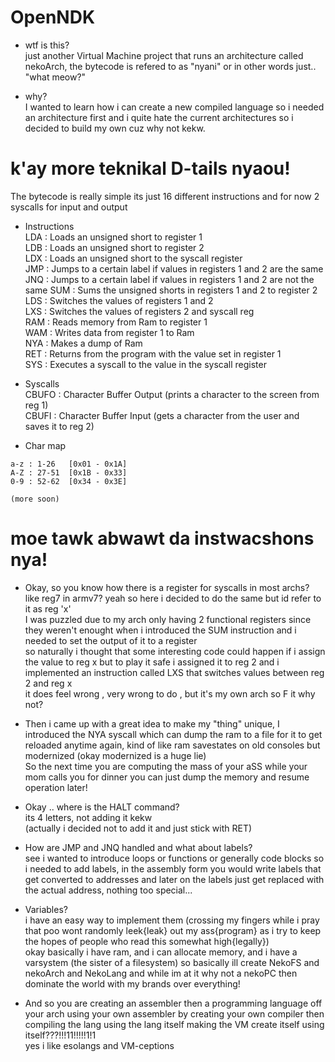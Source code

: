 # OpenNDK

* wtf is this?  
just another Virtual Machine project that runs an architecture called nekoArch, the bytecode is refered to as "nyani" or in other words just.. "what meow?"  

* why?  
I wanted to learn how i can create a new compiled language so i needed an architecture first and i quite hate the current architectures so i decided to build my own cuz why not kekw.  



# k'ay more teknikal D-tails nyaou!

The bytecode is really simple its just 16 different instructions and for now 2 syscalls for input and output  

* Instructions  
LDA : Loads an unsigned short to register 1  
LDB : Loads an unsigned short to register 2  
LDX : Loads an unsigned short to the syscall register  
JMP : Jumps to a certain label if values in registers 1 and 2 are the same  
JNQ : Jumps to a certain label if values in registers 1 and 2 are not the same 
SUM : Sums the unsigned shorts in registers 1 and 2 to register 2  
LDS : Switches the values of registers 1 and 2  
LXS : Switches the values of registers 2 and syscall reg  
RAM : Reads memory from Ram to register 1  
WAM : Writes data from register 1 to Ram  
NYA : Makes a dump of Ram  
RET : Returns from the program with the value set in register 1  
SYS : Executes a syscall to the value in the syscall register  

* Syscalls  
CBUFO : Character Buffer Output (prints a character to the screen from reg 1)  
CBUFI : Character Buffer Input (gets a character from the user and saves it to reg 2)  

* Char map  
```
a-z : 1-26   [0x01 - 0x1A]  
A-Z : 27-51  [0x1B - 0x33]  
0-9 : 52-62  [0x34 - 0x3E]  
  
(more soon)
```

# moe tawk abwawt da instwacshons nya! 

* Okay, so you know how there is a register for syscalls in most archs? like reg7 in armv7? yeah so here i decided to do the same but id refer to it as reg 'x'  
I was puzzled due to my arch only having 2 functional registers since they weren't enought when i introduced the SUM instruction and i needed to set the output of it to a register  
so naturally i thought that some interesting code could happen if i assign the value to reg x but to play it safe i assigned it to reg 2 and i implemented an instruction called LXS that switches values between reg 2 and reg x  
it does feel wrong , very wrong to do , but it's my own arch so F it why not?  

* Then i came up with a great idea to make my "thing" unique, I  introduced the NYA syscall which can dump the ram to a file for it to get reloaded anytime again, kind of like ram savestates on old consoles but modernized (okay modernized is a huge lie)  
So the next time you are computing the mass of your aSS while your mom calls you for dinner you can just dump the memory and resume operation later!  

* Okay .. where is the HALT command?  
its 4 letters, not adding it kekw  
(actually i decided not to add it and just stick with RET)  

* How are JMP and JNQ handled and what about labels?  
see i wanted to introduce loops or functions or generally code blocks so i needed to add labels, in the assembly form you would write labels that get converted to addresses and later on the labels just get replaced with the actual address, nothing too special...  

* Variables?  
i have an easy way to implement them (crossing my fingers while i pray that poo wont randomly leek{leak} out my ass{program} as i try to keep the hopes of people who read this somewhat high{legally})  
okay basically i have ram, and i can allocate memory, and i have a varsystem (the sister of a filesystem) so basically ill create NekoFS and nekoArch and NekoLang and while im at it why not a nekoPC then dominate the world with my brands over everything!  

* And so you are creating an assembler then a programming language off your arch using your own assembler by creating your own compiler then compiling the lang using the lang itself making the VM create itself using itself???!!!11!!!!!1!1  
yes i like esolangs and VM-ceptions  
